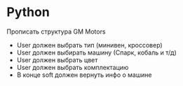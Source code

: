 # Python

Прописать структура GM Motors

- User должен выбрать тип (минивен, кроссовер)
- User должен выбирать машину (Спарк, кобаль и т/д)
- User должен выбрать цвет 
- User должен выбрать комплектацию 
- В конце soft должен вернуть инфо о машине
